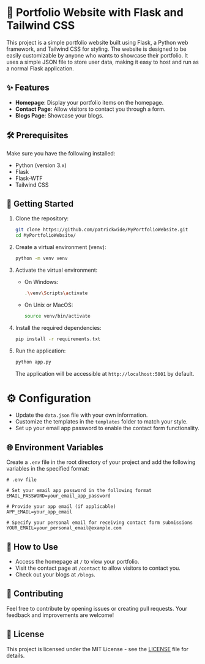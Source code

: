 # 🚀 Portfolio Website with Flask and Tailwind CSS

This project is a simple portfolio website built using Flask, a Python web framework, and Tailwind CSS for styling. The website is designed to be easily customizable by anyone who wants to showcase their portfolio. It uses a simple JSON file to store user data, making it easy to host and run as a normal Flask application.

## ✨ Features

- **Homepage**: Display your portfolio items on the homepage.
- **Contact Page**: Allow visitors to contact you through a form.
- **Blogs Page**: Showcase your blogs.

## 🛠️ Prerequisites

Make sure you have the following installed:

- Python (version 3.x)
- Flask
- Flask-WTF
- Tailwind CSS

## 🏁 Getting Started

1. Clone the repository:

   ```bash
   git clone https://github.com/patrickwide/MyPortfolioWebsite.git
   cd MyPortfolioWebsite/
   ```

2. Create a virtual environment (venv):

   ```bash
   python -m venv venv
   ```

3. Activate the virtual environment:

   - On Windows:

     ```bash
     .\venv\Scripts\activate
     ```

   - On Unix or MacOS:

     ```bash
     source venv/bin/activate
     ```

4. Install the required dependencies:

   ```bash
   pip install -r requirements.txt
   ```

5. Run the application:

   ```bash
   python app.py
   ```

   The application will be accessible at `http://localhost:5001` by default.

# ⚙️ Configuration

- Update the `data.json` file with your own information.
- Customize the templates in the `templates` folder to match your style.
- Set up your email app password to enable the contact form functionality.

## 🌐 Environment Variables

Create a `.env` file in the root directory of your project and add the following variables in the specified format:

```dotenv
# .env file

# Set your email app password in the following format
EMAIL_PASSWORD=your_email_app_password

# Provide your app email (if applicable)
APP_EMAIL=your_app_email

# Specify your personal email for receiving contact form submissions
YOUR_EMAIL=your_personal_email@example.com
```

## 🚀 How to Use

- Access the homepage at `/` to view your portfolio.
- Visit the contact page at `/contact` to allow visitors to contact you.
- Check out your blogs at `/blogs`.

## 🤝 Contributing

Feel free to contribute by opening issues or creating pull requests. Your feedback and improvements are welcome!

## 📄 License

This project is licensed under the MIT License - see the [LICENSE](LICENSE) file for details.
